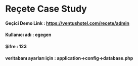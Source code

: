 # Reçete Case Study

#### Geçici Demo Link : https://ventushotel.com/recete/admin
#### Kullanıcı adı : egegen
#### Şifre : 123
#### veritabanı ayarları için : application->config->database.php
